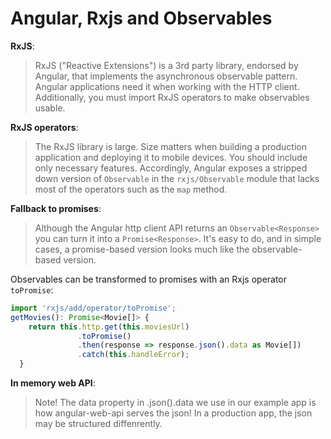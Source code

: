 Angular, Rxjs and Observables
==============================================

**RxJS**:
> RxJS ("Reactive Extensions") is a 3rd party library, endorsed by Angular, that implements the asynchronous observable pattern.
> Angular applications need it when working with the HTTP client. Additionally, you must import RxJS operators to make observables usable.

**RxJS operators**:
> The RxJS library is large. Size matters when building a production application and deploying it to mobile devices. You should include only necessary features.
> Accordingly, Angular exposes a stripped down version of `Observable` in the `rxjs/Observable` module that lacks most of the operators such as the `map` method.

**Fallback to promises**:
> Although the Angular http client API returns an `Observable<Response>` you can turn it into a `Promise<Response>`. 
> It's easy to do, and in simple cases, a promise-based version looks much like the observable-based version.

Observables can be transformed to promises with an Rxjs operator `toPromise`:

```typescript
import 'rxjs/add/operator/toPromise';
getMovies(): Promise<Movie[]> {
    return this.http.get(this.moviesUrl)
               .toPromise()
               .then(response => response.json().data as Movie[])
               .catch(this.handleError);
  }
```

**In memory web API**:
> Note! The data property in .json().data we use in our example app is how angular-web-api serves the json! In a production app, the json may be structured diffenrently.